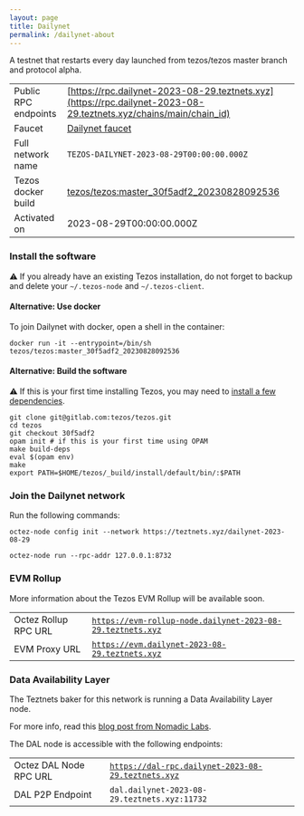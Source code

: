 ```yaml
---
layout: page
title: Dailynet
permalink: /dailynet-about
---
```


A testnet that restarts every day launched from tezos/tezos master branch and protocol alpha.

| | |
|-------|---------------------|
| Public RPC endpoints | [https://rpc.dailynet-2023-08-29.teztnets.xyz](https://rpc.dailynet-2023-08-29.teztnets.xyz/chains/main/chain_id)<br/> |
| Faucet | [Dailynet faucet](https://faucet.dailynet-2023-08-29.teztnets.xyz) |
| Full network name | `TEZOS-DAILYNET-2023-08-29T00:00:00.000Z` |
| Tezos docker build | [tezos/tezos:master_30f5adf2_20230828092536](https://hub.docker.com/r/tezos/tezos/tags?page=1&ordering=last_updated&name=master_30f5adf2_20230828092536) |
| Activated on | 2023-08-29T00:00:00.000Z |





### Install the software

⚠️  If you already have an existing Tezos installation, do not forget to backup and delete your `~/.tezos-node` and `~/.tezos-client`.



#### Alternative: Use docker

To join Dailynet with docker, open a shell in the container:

```
docker run -it --entrypoint=/bin/sh tezos/tezos:master_30f5adf2_20230828092536
```

#### Alternative: Build the software

⚠️  If this is your first time installing Tezos, you may need to [install a few dependencies](https://tezos.gitlab.io/introduction/howtoget.html#setting-up-the-development-environment-from-scratch).

```
git clone git@gitlab.com:tezos/tezos.git
cd tezos
git checkout 30f5adf2
opam init # if this is your first time using OPAM
make build-deps
eval $(opam env)
make
export PATH=$HOME/tezos/_build/install/default/bin/:$PATH
```

### Join the Dailynet network

Run the following commands:

```
octez-node config init --network https://teztnets.xyz/dailynet-2023-08-29

octez-node run --rpc-addr 127.0.0.1:8732
```


### EVM Rollup

More information about the Tezos EVM Rollup will be available soon.

| | |
|-------|---------------------|
| Octez Rollup RPC URL | [`https://evm-rollup-node.dailynet-2023-08-29.teztnets.xyz`](https://evm-rollup-node.dailynet-2023-08-29.teztnets.xyz/global/block/head) |
| EVM Proxy URL | [`https://evm.dailynet-2023-08-29.teztnets.xyz`](https://evm.dailynet-2023-08-29.teztnets.xyz) |




### Data Availability Layer

The Teztnets baker for this network is running a Data Availability Layer node.

For more info, read this [blog post from Nomadic Labs](https://research-development.nomadic-labs.com/data-availability-layer-tezos.html).

The DAL node is accessible with the following endpoints:

| | |
|-------|---------------------|
| Octez DAL Node RPC URL | [`https://dal-rpc.dailynet-2023-08-29.teztnets.xyz`](https://dal-rpc.dailynet-2023-08-29.teztnets.xyz) |
| DAL P2P Endpoint | `dal.dailynet-2023-08-29.teztnets.xyz:11732` |




